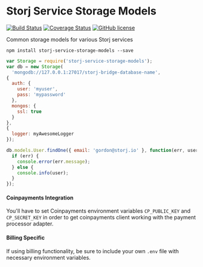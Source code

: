Storj Service Storage Models
============================

[![Build Status](https://img.shields.io/travis/Storj/service-storage-models.svg?style=flat-square)](https://travis-ci.org/Storj/service-storage-models)
[![Coverage Status](https://img.shields.io/coveralls/Storj/service-storage-models.svg?style=flat-square)](https://coveralls.io/github/Storj/service-storage-models?branch=master)
[![GitHub license](https://img.shields.io/badge/license-LGPLv3-blue.svg?style=flat-square)](https://raw.githubusercontent.com/Storj/service-storage-models/master/LICENSE)

Common storage models for various Storj services

```
npm install storj-service-storage-models --save
```

```js
var Storage = require('storj-service-storage-models');
var db = new Storage(
  'mongodb://127.0.0.1:27017/storj-bridge-database-name',
{
  auth: {
    user: 'myuser',
    pass: 'mypassword'
  },
  mongos: {
    ssl: true
  }
},
{
  logger: myAwesomeLogger
});

db.models.User.findOne({ email: 'gordon@storj.io' }, function(err, user) {
  if (err) {
    console.error(err.message);
  } else {
    console.info(user);
  }
});
```


#### Coinpayments Integration 

You'll have to set Coinpayments environment variables `CP_PUBLIC_KEY` and `CP_SECRET_KEY` in order to get coinpayments client working with the payment processor adapter. 



#### Billing Specific

If using billing functionality, be sure to include your own `.env` file with necessary environment variables.
